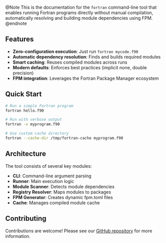 @Note
This is the documentation for the `fortran` command-line tool that enables running Fortran programs directly without manual compilation, automatically resolving and building module dependencies using FPM.
@endnote

## Features

- **Zero-configuration execution**: Just run `fortran mycode.f90`
- **Automatic dependency resolution**: Finds and builds required modules
- **Smart caching**: Reuses compiled modules across runs
- **Modern defaults**: Enforces best practices (implicit none, double precision)
- **FPM integration**: Leverages the Fortran Package Manager ecosystem

## Quick Start

```bash
# Run a simple Fortran program
fortran hello.f90

# Run with verbose output
fortran -v myprogram.f90

# Use custom cache directory
fortran --cache-dir /tmp/fortran-cache myprogram.f90
```

## Architecture

The tool consists of several key modules:

- **CLI**: Command-line argument parsing
- **Runner**: Main execution logic
- **Module Scanner**: Detects module dependencies
- **Registry Resolver**: Maps modules to packages
- **FPM Generator**: Creates dynamic fpm.toml files
- **Cache**: Manages compiled module cache

## Contributing

Contributions are welcome! Please see our [GitHub repository](https://github.com/krystophny/fortran) for more information.
